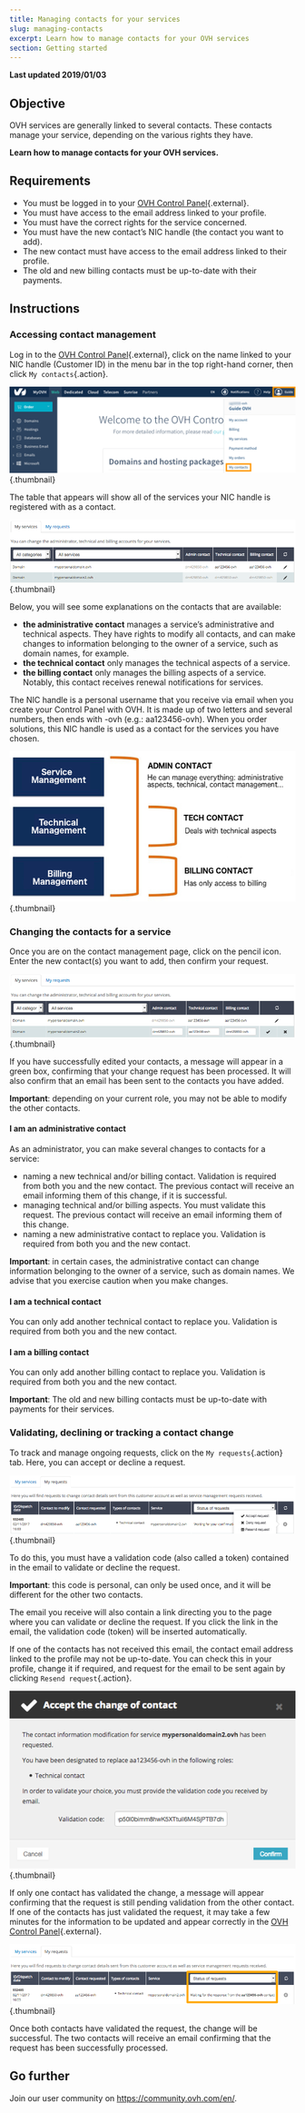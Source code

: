 ```yaml
---
title: Managing contacts for your services
slug: managing-contacts
excerpt: Learn how to manage contacts for your OVH services
section: Getting started
---
```


**Last updated 2019/01/03** 

## Objective

OVH services are generally linked to several contacts. These contacts manage your service, depending on the various rights they have.

**Learn how to manage contacts for your OVH services.**

## Requirements

- You must be logged in to your [OVH Control Panel](https://ca.ovh.com/auth/?action=gotomanager){.external}.
- You must have access to the email address linked to your profile.
- You must have the correct rights for the service concerned.
- You must have the new contact’s NIC handle (the contact you want to add).
- The new contact must have access to the email address linked to their profile.
- The old and new billing contacts must be up-to-date with their payments.

## Instructions

### Accessing contact management

Log in to the [OVH Control Panel](https://ca.ovh.com/auth/?action=gotomanager){.external}, click on the name linked to your NIC handle (Customer ID) in the menu bar in the top right-hand corner, then click `My contacts`{.action}.

![Contact management](images/contactmanagement0.png){.thumbnail}

The table that appears will show all of the services your NIC handle is registered with as a contact.

![Contact management](images/contactmanagement1.png){.thumbnail}

Below, you will see some explanations on the contacts that are available:

- **the administrative contact** manages a service’s administrative and technical aspects. They have rights to modify all contacts, and can make changes to information belonging to the owner of a service, such as domain names, for example.
- **the technical contact** only manages the technical aspects of a service.
- **the billing contact** only manages the billing aspects of a service. Notably, this contact receives renewal notifications for services.

The NIC handle is a personal username that you receive via email when you create your Control Panel with OVH. It is made up of two letters and several numbers, then ends with -ovh (e.g.: aa123456-ovh). When you order solutions, this NIC handle is used as a contact for the services you have chosen.

![Contact management](images/contactmanagement21.png){.thumbnail}

### Changing the contacts for a service

Once you are on the contact management page, click on the pencil icon. Enter the new contact(s) you want to add, then confirm your request.

![Contact management](images/contactmanagement3.png){.thumbnail}

If you have successfully edited your contacts, a message will appear in a green box, confirming that your change request has been processed. It will also confirm that an email has been sent to the contacts you have added.

**Important**: depending on your current role, you may not be able to modify the other contacts.

#### I am an administrative contact

As an administrator, you can make several changes to contacts for a service:

- naming a new technical and/or billing contact. Validation is required from both you and the new contact. The previous contact will receive an email informing them of this change, if it is successful.
- managing technical and/or billing aspects. You must validate this request. The previous contact will receive an email informing them of this change.
- naming a new administrative contact to replace you. Validation is required from both you and the new contact.

**Important**: in certain cases, the administrative contact can change information belonging to the owner of a service, such as domain names. We advise that you exercise caution when you make changes.

#### I am a technical contact

You can only add another technical contact to replace you. Validation is required from both you and the new contact.

#### I am a billing contact

You can only add another billing contact to replace you. Validation is required from both you and the new contact.

**Important**: The old and new billing contacts must be up-to-date with payments for their services.

### Validating, declining or tracking a contact change

To track and manage ongoing requests, click on the `My requests`{.action} tab. Here, you can accept or decline a request.

![Contact management](images/contactmanagement4.png){.thumbnail}

To do this, you must have a validation code (also called a token) contained in the email to validate or decline the request.

**Important**: this code is personal, can only be used once, and it will be different for the other two contacts.

The email you receive will also contain a link directing you to the page where you can validate or decline the request. If you click the link in the email, the validation code (token) will be inserted automatically.

If one of the contacts has not received this email, the contact email address linked to the profile may not be up-to-date. You can check this in your profile, change it if required, and request for the email to be sent again by clicking `Resend request`{.action}.

![Contact management](images/contactmanagement5.png){.thumbnail}

If only one contact has validated the change, a message will appear confirming that the request is still pending validation from the other contact. If one of the contacts has just validated the request, it may take a few minutes for the information to be updated and appear correctly in the [OVH Control Panel](https://ca.ovh.com/auth/?action=gotomanager){.external}.

![Contact management](images/contactmanagement6.png){.thumbnail}

Once both contacts have validated the request, the change will be successful. The two contacts will receive an email confirming that the request has been successfully processed.

## Go further

Join our user community on <https://community.ovh.com/en/>.